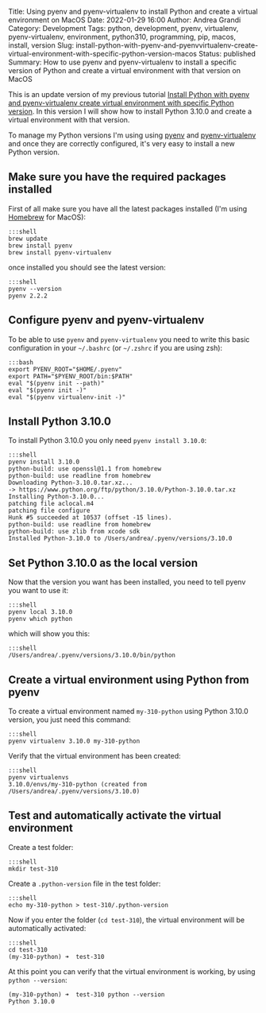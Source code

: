Title: Using pyenv and pyenv-virtualenv to install Python and create a virtual environment on MacOS
Date: 2022-01-29 16:00
Author: Andrea Grandi
Category: Development
Tags: python, development, pyenv, virtualenv, pyenv-virtualenv, environment, python310, programming, pip, macos, install, version
Slug: install-python-with-pyenv-and-pyenvvirtualenv-create-virtual-environment-with-specific-python-version-macos
Status: published
Summary: How to use pyenv and pyenv-virtualenv to install a specific version of Python and create a virtual environment with that version on MacOS

This is an update version of my previous tutorial [Install Python with pyenv and pyenv-virtualenv create virtual environment with specific Python version]({filename}/2020/4-install-python-with-pyenv-create-virtualenv.md). In this version I will show how to install Python 3.10.0 and create a virtual environment with that version.

To manage my Python versions I'm using using [pyenv](https://github.com/pyenv/pyenv) and [pyenv-virtualenv](https://github.com/pyenv/pyenv-virtualenv) and once they are correctly configured, it's very easy to install a new Python version.

## Make sure you have the required packages installed

First of all make sure you have all the latest packages installed (I'm using [Homebrew](https://brew.sh) for MacOS):

    :::shell
    brew update
    brew install pyenv
    brew install pyenv-virtualenv

once installed you should see the latest version:

    :::shell
    pyenv --version
    pyenv 2.2.2

## Configure pyenv and pyenv-virtualenv

To be able to use `pyenv` and `pyenv-virtualenv` you need to write this basic configuration in your `~/.bashrc` (or `~/.zshrc` if you are using zsh):

    :::bash
    export PYENV_ROOT="$HOME/.pyenv"
    export PATH="$PYENV_ROOT/bin:$PATH"
    eval "$(pyenv init --path)"
    eval "$(pyenv init -)"
    eval "$(pyenv virtualenv-init -)"

## Install Python 3.10.0

To install Python 3.10.0 you only need `pyenv install 3.10.0`:

    :::shell
    pyenv install 3.10.0
    python-build: use openssl@1.1 from homebrew
    python-build: use readline from homebrew
    Downloading Python-3.10.0.tar.xz...
    -> https://www.python.org/ftp/python/3.10.0/Python-3.10.0.tar.xz
    Installing Python-3.10.0...
    patching file aclocal.m4
    patching file configure
    Hunk #5 succeeded at 10537 (offset -15 lines).
    python-build: use readline from homebrew
    python-build: use zlib from xcode sdk
    Installed Python-3.10.0 to /Users/andrea/.pyenv/versions/3.10.0

## Set Python 3.10.0 as the local version

Now that the version you want has been installed, you need to tell pyenv you want to use it:

    :::shell
    pyenv local 3.10.0
    pyenv which python

which will show you this:

    :::shell
    /Users/andrea/.pyenv/versions/3.10.0/bin/python

## Create a virtual environment using Python from pyenv

To create a virtual environment named `my-310-python` using Python 3.10.0 version, you just need this command:

    :::shell
    pyenv virtualenv 3.10.0 my-310-python

Verify that the virtual environment has been created:

    :::shell
    pyenv virtualenvs
    3.10.0/envs/my-310-python (created from /Users/andrea/.pyenv/versions/3.10.0)

## Test and automatically activate the virtual environment

Create a test folder:

    :::shell
    mkdir test-310

Create a `.python-version` file in the test folder:

    :::shell
    echo my-310-python > test-310/.python-version

Now if you enter the folder (`cd test-310`), the virtual environment will be automatically activated:

    :::shell
    cd test-310
    (my-310-python) ➜  test-310

At this point you can verify that the virtual environment is working, by using `python --version`:

    (my-310-python) ➜  test-310 python --version
    Python 3.10.0
